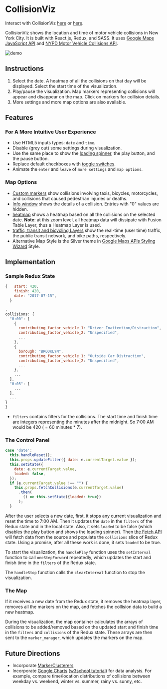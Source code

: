 # CollisionViz
Interact with CollisionViz [here](https://davidfeng.us/CollisionViz) or [here](https://davidfeng88.github.io/CollisionViz).

CollisionViz shows the location and time of motor vehicle collisions in New York City. It is built with React.js, Redux, and SASS. It uses [Google Maps JavaScript API](https://developers.google.com/maps/documentation/javascript/) and [NYPD Motor Vehicle Collisions API](https://dev.socrata.com/foundry/data.cityofnewyork.us/qiz3-axqb).

![demo](assets/images/demo.gif)

## Instructions
1. Select the date. A heatmap of all the collisions on that day will be displayed. Select the start time of the visualization.
2. Play/pause the visualization. Map markers representing collisions will appear and disappear on the map. Click on markers for collision details.
3. More settings and more map options are also available.

## Features
### For A More Intuitive User Experience
* Use HTML5 inputs types: `date` and `time`.
* Disable (grey out) some settings during visualization.
* Use the same place to show the [loading spinner](https://loading.io/), the play button, and the pause button.
* Replace default checkboxes with [toggle switches](https://www.w3schools.com/howto/howto_css_switch.asp).
* Animate the `enter` and `leave` of `more settings` and `map options`.

### Map Options
* [Custom markers](https://developers.google.com/maps/documentation/javascript/custom-markers) show collisions involving taxis, bicycles, motorcycles, and collisions that caused pedestrian injuries or deaths.
* [Info window](https://developers.google.com/maps/documentation/javascript/infowindows) shows the details of a collision. Entries with "0" values are hidden.
* [heatmap](https://developers.google.com/maps/documentation/javascript/heatmaplayer) shows a heatmap based on all the collisions on the selected date. **Note**: at this zoom level, all heatmap data will dissipate with Fusion Table Layer, thus a Heatmap Layer is used.
* [traffic, transit and bicycling Layers](https://developers.google.com/maps/documentation/javascript/trafficlayer) show the real-time (user time) traffic, the public transit network, and bike paths, respectively.
* Alternative Map Style is the Silver theme in [Google Maps APIs Styling Wizard](https://mapstyle.withgoogle.com/)
Style.

## Implementation
### Sample Redux State
```javascript
{   start: 420,
    finish: 420,
    date: "2017-07-15",
  }
  ```


  ```javascript
  ,
  collisions: {
    "0:00": [
      {
        contributing_factor_vehicle_1: "Driver Inattention/Distraction",
        contributing_factor_vehicle_2: "Unspecified",
        ...
      },
      {
        borough: "BROOKLYN",
        contributing_factor_vehicle_1: "Outside Car Distraction",
        contributing_factor_vehicle_2: "Unspecified",
        ...
      },
      ...
    ],
    "0:05": [
      ...
    ],
    ...
  }
}
```

- `filters` contains filters for the collisions. The start time and finish time are integers representing the minutes after the midnight. So 7:00 AM would be 420 ( = 60 minutes * 7).

### The Control Panel
```javascript
case 'date':
  this.handleReset();
  this.props.updateFilter({ date: e.currentTarget.value });
  this.setState({
    date: e.currentTarget.value,
    loaded: false,
  });
  if (e.currentTarget.value !== "") {
    this.props.fetchCollisions(e.currentTarget.value)
      .then(
        () => this.setState({loaded: true})
      );
  }
```
After the user selects a new date, first, it stops any current visualization and reset the time to 7:00 AM. Then it updates the `date` in the `filters` of the Redux state and in the local state. Also, it sets `loaded` to be false (which disables the play button and shows the loading spinner). Then [the Fetch API](https://developer.mozilla.org/en-US/docs/Web/API/Fetch_API) will fetch data from the source and populate the `collisions` slice of Redux state. Using a promise, after all these work is done, it sets `loaded` to be true.

To start the visualization, the `handlePlay` function uses the `setInterval` function to call `oneStepForward` repeatedly, which updates the start and finish time in the `filters` of the Redux state.

The `handleStop` function calls the `clearInterval` function to stop the visualization.

### The Map
If it receives a new date from the Redux state, it removes the heatmap layer, removes all the markers on the map, and fetches the collision data to build a new heatmap.

During the visualization, the map container calculates the arrays of collisions to be added/removed based on the updated start and finish time in the `filters` and `collisions` of the Redux state. These arrays are then sent to the `marker_manager`, which updates the markers on the map.

## Future Directions
* Incorporate [MarkerClusterers](https://developers.google.com/maps/documentation/javascript/marker-clustering)
* Incorporate [Google Charts](https://developers.google.com/chart/) ([w3school tutorial](https://www.w3schools.com/howto/howto_google_charts.asp)) for data analysis. For example, compare time/location distributions of collisions between weekday vs. weekend, winter vs. summer, rainy vs. sunny, etc.
